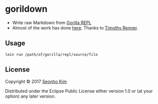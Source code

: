 # gorildown

* Write raw Markdown from [Gorilla REPL](http://gorilla-repl.org)
* Almost of the work has done [here](https://gist.github.com/timothyrenner/3902af1df1671f1f8fc3#file-gorilla-to-markdown-clj). Thanks to [Timothy Renner](https://github.com/timothyrenner).

## Usage

    lein run /path/of/gorilla/repl/source/file

## License

Copyright © 2017 [Seonho Kim](http://seonho.kim)

Distributed under the Eclipse Public License either version 1.0 or (at
your option) any later version.
